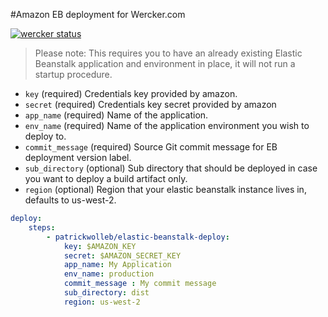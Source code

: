 #Amazon EB deployment for Wercker.com


[![wercker status](https://app.wercker.com/status/71d5d56bbabd14e663bd6a792dbf2220/m "wercker status")](https://app.wercker.com/project/bykey/71d5d56bbabd14e663bd6a792dbf2220)

> Please note: This requires you to have an already existing Elastic Beanstalk application and environment in place, it will not run a startup procedure.

* `key` (required) Credentials key provided by amazon.
* `secret` (required) Credentials key secret provided by amazon
* `app_name` (required) Name of the application.
* `env_name` (required) Name of the application environment you wish to deploy to.
* `commit_message` (required) Source Git commit message for EB deployment version label.  
* `sub_directory` (optional) Sub directory that should be deployed in case you want to deploy a build artifact only.  
* `region` (optional) Region that your elastic beanstalk instance lives in, defaults to us-west-2.


```yml
deploy:
    steps:
        - patrickwolleb/elastic-beanstalk-deploy:
            key: $AMAZON_KEY
            secret: $AMAZON_SECRET_KEY
            app_name: My Application
            env_name: production
            commit_message : My commit message
            sub_directory: dist
            region: us-west-2
```

